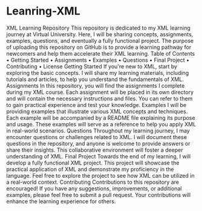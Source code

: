 # Leanring-XML
XML Learning Repository
This repository is dedicated to my XML learning journey at Virtual University. Here, I will be sharing concepts, assignments, examples, questions, and eventually a fully functional project. The purpose of uploading this repository on GitHub is to provide a learning pathway for newcomers and help them accelerate their XML learning.
Table of Contents
•	Getting Started
•	Assignments
•	Examples
•	Questions
•	Final Project
•	Contributing
•	License
Getting Started
If you're new to XML, start by exploring the basic concepts. I will share my learning materials, including tutorials and articles, to help you understand the fundamentals of XML.
Assignments
In this repository, you will find the assignments I complete during my XML course. Each assignment will be placed in its own directory and will contain the necessary instructions and files. You can refer to them to gain practical experience and test your knowledge.
Examples
I will be providing examples that illustrate various XML concepts and techniques. Each example will be accompanied by a README file explaining its purpose and usage. These examples will serve as a reference to help you apply XML in real-world scenarios.
Questions
Throughout my learning journey, I may encounter questions or challenges related to XML. I will document these questions in the repository, and anyone is welcome to provide answers or share their insights. This collaborative environment will foster a deeper understanding of XML.
Final Project
Towards the end of my learning, I will develop a fully functional XML project. This project will showcase the practical application of XML and demonstrate my proficiency in the language. Feel free to explore the project to see how XML can be utilized in a real-world context.
Contributing
Contributions to this repository are encouraged! If you have any suggestions, improvements, or additional examples, please feel free to submit a pull request. Your contributions will enhance the learning experience for others.

